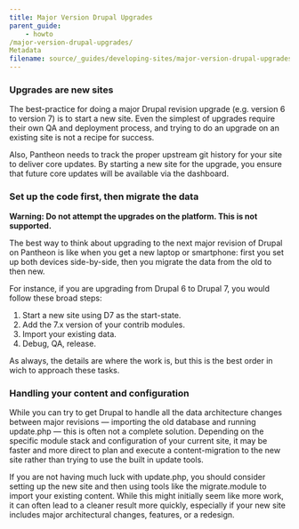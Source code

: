```yaml
---
title: Major Version Drupal Upgrades
parent_guide:
    - howto
/major-version-drupal-upgrades/
Metadata
filename: source/_guides/developing-sites/major-version-drupal-upgrades.md
---
```


### Upgrades are new sites

The best-practice for doing a major Drupal revision upgrade (e.g. version 6 to version 7) is to start a new site. Even the simplest of upgrades require their own QA and deployment process, and trying to do an upgrade on an existing site is not a recipe for success.

Also, Pantheon needs to track the proper upstream git history for your site to deliver core updates. By starting a new site for the upgrade, you ensure that future core updates will be available via the dashboard.

### Set up the code first, then migrate the data
**Warning: Do not attempt the upgrades on the platform. This is not supported.**

The best way to think about upgrading to the next major revision of Drupal on Pantheon is like when you get a new laptop or smartphone: first you set up both devices side-by-side, then you migrate the data from the old to then new.

For instance, if you are upgrading from Drupal 6 to Drupal 7, you would follow these broad steps:

1. Start a new site using D7 as the start-state.
2. Add the 7.x version of your contrib modules.
3. Import your existing data.
4. Debug, QA, release.

As always, the details are where the work is, but this is the best order in wich to approach these tasks.

### Handling your content and configuration

While you can try to get Drupal to handle all the data architecture changes between major revisions — importing the old database and running update.php — this is often not a complete solution. Depending on the specific module stack and configuration of your current site, it may be faster and more direct to plan and execute a content-migration to the new site rather than trying to use the built in update tools.

If you are not having much luck with update.php, you should consider setting up the new site and then using tools like the migrate.module to import your existing content. While this might initially seem like more work, it can often lead to a cleaner result more quickly, especially if your new site includes major architectural changes, features, or a redesign.
